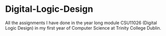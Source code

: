 # Digital-Logic-Design
All the assignments I have done in the year long module CSU11026 (Digital Logic Design) in my first year of Computer Science at Trinity College Dublin.
